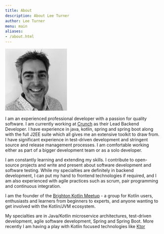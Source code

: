 ```yaml
---
title: About
description: About Lee Turner
author: Lee Turner 
menu: main
aliases:
- /about.html
---
```

<img class="avatar-width fr w6" src="/images/avatar-sm.jpg"/> 

I am an experienced professional developer with a passion for quality software.  I am currently working at [Crunch](https://medium.com/@crunchtech) as their Lead Backend Developer. I have experience in java, kotlin, spring and spring boot along with the full J2EE suite which all gives me an extensive toolkit to draw from. I have significant experience in test-driven development and stringent source and release management processes.  I am comfortable working either as part of a bigger development team or as a solo developer.

I am constantly learning and extending my skills. I contribute to open-source projects and write and present about software development and software testing.  While my specialties are definitely in backend development, I can put my hand to frontend technologies if required, and I am also experienced with agile practices such as scrum, pair programming and continuous integration.

I am the founder of the [Brighton Kotlin Meetup](https://BrightonKotlin.com) - a group for Kotlin users, enthusiasts and learners from beginners to experts, and anyone wanting to get involved with the Kotlin/JVM ecosystem.

My specialties are in Java/Kotlin microservice architectures, test-driven development, agile software development, Spring and Spring Boot. More recently I am having a play with Kotlin focused technologies like [Ktor](https://ktor.io)


